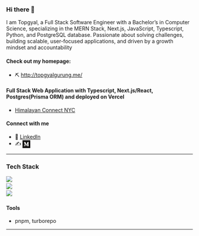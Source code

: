 

### Hi there 👋 
I am Topgyal, a Full Stack Software Engineer with a Bachelor’s in Computer Science, specializing in the MERN Stack, Next.js, JavaScript, Typescript, Python, and PostgreSQL database. Passionate about solving challenges, building scalable, user-focused applications, and driven by a growth mindset and  accountability

#### Check out my homepage:
-  ⛏️ http://topgyalgurung.me/

#### Full Stack Web Application with Typescript, Next.js/React, Postgres(Prisma ORM) and deployed on Vercel
- [Himalayan Connect NYC](https://himalayan-connect-nyc.vercel.app/)

#### Connect with me

- 💼 [LinkedIn](https://www.linkedin.com/in/topgyalgurung/)
- ✍️ <a href="https://topgyalgurung.medium.com">
  <img align="center" alt="Topgyal Tsering Medium" width="21px" src="https://raw.githubusercontent.com/edent/SuperTinyIcons/099dc12b59179d07d534069bc8551718f786d91a/images/svg/medium.svg" /> 
</a>

----------

### Tech Stack

<div> <img src="https://skillicons.dev/icons?i=js,typescript,python,css,html,tailwindcss" /> </div> <div > <img src="https://skillicons.dev/icons?i=react,next,express,nodejs" /> <div > <img src="https://skillicons.dev/icons?i=mongodb,postgres,git,docker,postman" /> </div>

#### Tools
- pnpm, turborepo

----------


